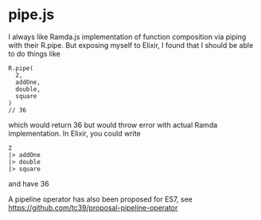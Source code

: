 # pipe.js

I always like Ramda.js implementation of function composition via piping with their R.pipe. But exposing myself to Elixir, I found that I should be able to do things like 
```
R.pipe(
  2, 
  addOne, 
  double, 
  square
) 
// 36
```
which would return 36 but would throw error with actual Ramda implementation. In Elixir, you could write 
```
2 
|> addOne 
|> double 
|> square
```
 and have 36
 
A pipeline operator has also been proposed for ES7, see https://github.com/tc39/proposal-pipeline-operator
